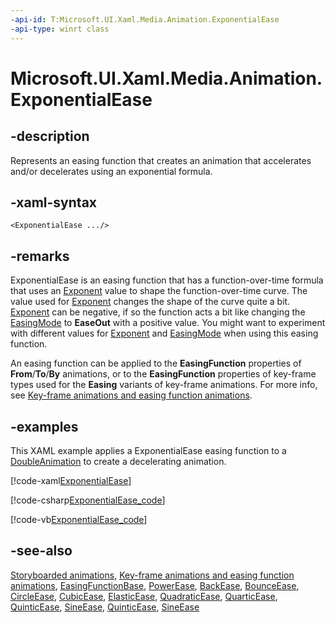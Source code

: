 ```yaml
---
-api-id: T:Microsoft.UI.Xaml.Media.Animation.ExponentialEase
-api-type: winrt class
---
```


<!-- Class syntax.
public class ExponentialEase : Windows.UI.Xaml.Media.Animation.EasingFunctionBase, Windows.UI.Xaml.Media.Animation.IExponentialEase
-->

# Microsoft.UI.Xaml.Media.Animation.ExponentialEase

## -description
Represents an easing function that creates an animation that accelerates and/or decelerates using an exponential formula.

## -xaml-syntax
```xaml
<ExponentialEase .../>
```


## -remarks
ExponentialEase is an easing function that has a function-over-time formula that uses an [Exponent](exponentialease_exponent.md) value to shape the function-over-time curve. The value used for [Exponent](exponentialease_exponent.md) changes the shape of the curve quite a bit. [Exponent](exponentialease_exponent.md) can be negative, if so the function acts a bit like changing the [EasingMode](easingfunctionbase_easingmode.md) to **EaseOut** with a positive value. You might want to experiment with different values for [Exponent](exponentialease_exponent.md) and [EasingMode](easingfunctionbase_easingmode.md) when using this easing function.


<!--The IMG for the Silverlight topic is wrong cannot use it here.-->
An easing function can be applied to the **EasingFunction** properties of **From**/**To**/**By** animations, or to the **EasingFunction** properties of key-frame types used for the **Easing** variants of key-frame animations. For more info, see [Key-frame animations and easing function animations](/windows/apps/design/motion/key-frame-and-easing-function-animations).

## -examples
This XAML example applies a ExponentialEase easing function to a [DoubleAnimation](doubleanimation.md) to create a decelerating animation.



[!code-xaml[ExponentialEase](../microsoft.ui.xaml.media.animation/code/ExponentialEase/csharp/Page.xaml#SnippetExponentialEase)]

[!code-csharp[ExponentialEase_code](../microsoft.ui.xaml.media.animation/code/ExponentialEase/csharp/Page.xaml.cs#SnippetExponentialEase_code)]

[!code-vb[ExponentialEase_code](../microsoft.ui.xaml.media.animation/code/ExponentialEase/vbnet/MainPage.xaml.vb#SnippetExponentialEase_code)]

## -see-also
[Storyboarded animations](/windows/apps/design/motion/storyboarded-animations), [Key-frame animations and easing function animations](/windows/apps/design/motion/key-frame-and-easing-function-animations), [EasingFunctionBase](easingfunctionbase.md), [PowerEase](powerease.md), [BackEase](backease.md), [BounceEase](bounceease.md), [CircleEase](circleease.md), [CubicEase](cubicease.md), [ElasticEase](elasticease.md), [QuadraticEase](quadraticease.md), [QuarticEase](quarticease.md), [QuinticEase](quinticease.md), [SineEase](sineease.md), [QuinticEase](quinticease.md), [SineEase](sineease.md)
